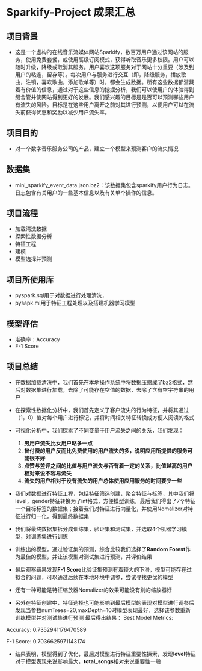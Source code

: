 # Sparkify-Project 成果汇总

## 项目背景
* 这是一个虚构的在线音乐流媒体网站Sparkify，数百万用户通过该网站的服务，使用免费套餐，或使用高级订阅模式，获得听取音乐更多权限。用户可以随时升级，降级或取消其服务。用户喜欢这项服务对于网站十分重要（涉及到用户的粘连，留存等）。每次用户与服务进行交互（即，降级服务，播放歌曲，注销，喜欢歌曲，添加歌单等）时，都会生成数据。所有这些数据都潜藏着有价值的信息，通过对于这些信息的挖掘分析，我们可以使用户的体验得到缇舍管并使网站得到更好的发展。我们感兴趣的目标是是否可以预测哪些用户有流失的风险。目标是在这些用户离开之前对其进行预测，以便用户可以在流失前获得优惠和奖励以减少用户流失率。

## 项目目的
* 对一个数字音乐服务公司的产品，建立一个模型来预测客户的流失情况

## 数据集
* mini_sparkify_event_data.json.bz2：该数据集包含sparkify用户行为日志。日志包含有关用户的一些基本信息以及有关单个操作的信息。

## 项目流程
* 加载清洗数据
* 探索性数据分析
* 特征工程
* 建模
* 模型选择并预测

## 项目所使用库
* pyspark.sql用于对数据进行处理清洗，
* pysapk.ml用于特征工程处理以及搭建机器学习模型

## 模型评估
* 准确率：Accuracy
 * F-1 Score

## 项目总结

* 在数据加载清洗中，我们首先在本地操作系统中将数据压缩成了bz2格式，然后对数据集进行加载，去除了可能存在空值的数据，去除了含有空字符串的用户
* 在探索性数据化分析中，我们首先定义了客户流失的行为特征，并将其通过（1，0）值对每个用户进行标记，并将时间相关特征转换成方便人阅读的格式
* 可视化分析中，我们探索了不同变量于用户流失之间的关系，我们发现：

    1. **男用户流失比女用户略多一点**
    2. **曾付费的用户反而比免费使用的用户流失的多，说明应用所提供的服务可能很不好**
    3. **点赞与差评之间的比值与用户流失与否有着一定的关系，比值越高的用户相对来说不容易流失**
    4. **流失的用户相对于没有流失的用户总体使用应用服务的时间要少一些**
    
* 我们对数据进行特征工程，包括特征筛选创建，聚合特征与标签，其中我们将level，gender特征转换为了int格式，方便模型训练，最后我们得出了7个特征一个目标标签的数据集；接着我们对特征进行向量化，并使用Nomalizer对特征进行归一化，得到最终数据集
* 我们将最终数据集拆分成训练集，验证集和测试集，并选取4个机器学习模型，对训练集进行训练
* 训练出的模型，通过验证集的预测，综合比较我们选择了**Random Forest**作为最佳的模型，并让该模型对测试集进行预测，并评价结果
* 最后观察结果发现**F-1 Score**比验证集预测有着较大的下滑，模型可能存在过拟合的问题，可以通过后续在本地环境中调参，尝试寻找更优的模型
* 还有一种可能是特征缩放器Nomalizer的效果可能没有别的缩放器好
* 另外在特征创建中，特征选择也可能影响到最后模型的表现对模型进行调参后发现当参数numTrees=20,maxDepth=10时模型表现最好，选择该参数重新训练模型并对测试集进行预测
最后得出结果： Best Model Metrics:

Accuracy: 0.7352941176470589

F-1 Score: 0.7036625971143174

* 结果表明，模型得到了优化，最后对模型进行特征重要性探索，发现**level**特征对于模型表现来说影响最大，**total_songs**相对来说重要性一般